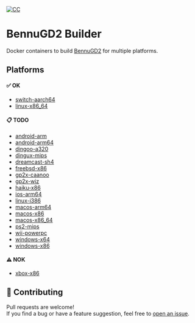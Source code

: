 [![CC](https://github.com/humbertodias/bennugd2-builder/actions/workflows/ci.yml/badge.svg)](https://github.com/humbertodias/bennugd2-builder/actions/workflows/ci.yml)

# BennuGD2 Builder

Docker containers to build [BennuGD2](https://github.com/SplinterGU/BennuGD2) for multiple platforms.

## Platforms

#### ✅ OK
- [switch-aarch64](switch-aarch64/README.md)
- [linux-x86_64](linux-x86_64/README.md)

#### 📋 TODO
- [android-arm](android-arm/README.md)
- [android-arm64](android-arm64/README.md)
- [dingoo-a320](dingoo-a320/README.md)
- [dingux-mips](dingux-mips/README.md)
- [dreamcast-sh4](dreamcast-sh4/README.md)
- [freebsd-x86](freebsd-x86/README.md)
- [gp2x-caanoo](gp2x-caanoo/README.md)
- [gp2x-wiz](gp2x-wiz/README.md)
- [haiku-x86](haiku-x86/README.md)
- [ios-arm64](ios-arm64/README.md)
- [linux-i386](linux-i386/README.md)
- [macos-arm64](macos-arm64/README.md)
- [macos-x86](macos-x86/README.md)
- [macos-x86_64](macos-x86_64/README.md)
- [ps2-mips](ps2-mips/README.md)
- [wii-powerpc](wii-powerpc/README.md)
- [windows-x64](windows-x64/README.md)
- [windows-x86](windows-x86/README.md)

#### ⚠️ NOK
- [xbox-x86](xbox-x86/README.md)


## 🤝 Contributing

Pull requests are welcome!  
If you find a bug or have a feature suggestion, feel free to [open an issue](https://github.com/humbertodias/bennugd2-builder/issues).
